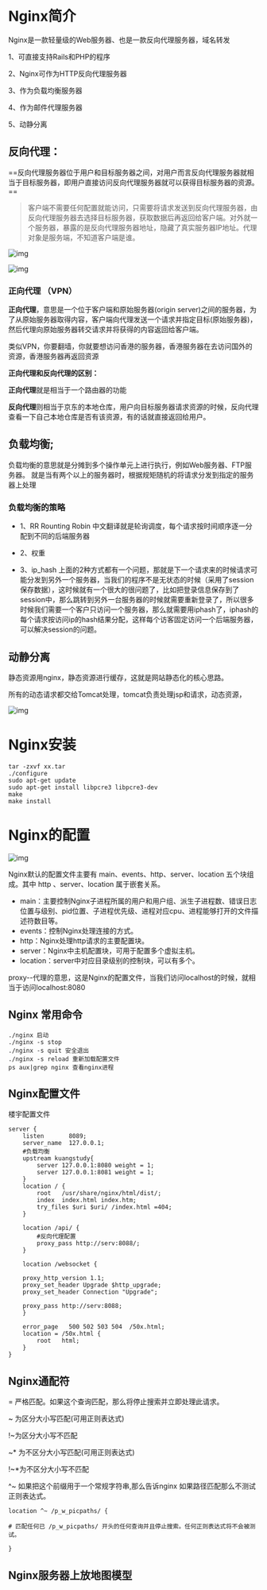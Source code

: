 # Nginx简介

 Nginx是一款轻量级的Web服务器、也是一款反向代理服务器，域名转发

1、可直接支持Rails和PHP的程序

2、Nginx可作为HTTP反向代理服务器

3、作为负载均衡服务器

4、作为邮件代理服务器

5、动静分离

## **反向代理**：

==反向代理服务器位于用户和目标服务器之间，对用户而言反向代理服务器就相当于目标服务器，即用户直接访问反向代理服务器就可以获得目标服务器的资源。== 

> 客户端不需要任何配置就能访问，只需要将请求发送到反向代理服务器，由反向代理服务器去选择目标服务器，获取数据后再返回给客户端。对外就一个服务器，暴露的是反向代理服务器地址，隐藏了真实服务器IP地址。代理对象是服务端，不知道客户端是谁。

![img](https://pics0.baidu.com/feed/e850352ac65c1038bde48bd30e67d414b17e8983.jpeg?token=20a2abacbbbec0466f75ae5537cf144d)

![img](G:\有道云\qq2D1D5CB92B2C0FF061B3D3F82DA32CD1\04f44a41457e4981a5c61a50b11a217f\clipboard.png)



### 正向代理 （VPN）

**正向代理**，意思是一个位于客户端和原始服务器(origin server)之间的服务器，为了从原始服务器取得内容，客户端向代理发送一个请求并指定目标(原始服务器)，然后代理向原始服务器转交请求并将获得的内容返回给客户端。

类似VPN，你要翻墙，你就要想访问香港的服务器，香港服务器在去访问国外的资源，香港服务器再返回资源

**正向代理和反向代理的区别：**

**正向代理**就是相当于一个路由器的功能

**反向代理**则相当于京东的本地仓库，用户向目标服务器请求资源的时候，反向代理查看一下自己本地仓库是否有该资源，有的话就直接返回给用户。



## 负载均衡;

 负载均衡的意思就是分摊到多个操作单元上进行执行，例如Web服务器、FTP服务器。 就是当有两个以上的服务器时，根据规矩随机的将请求分发到指定的服务器上处理

### 负载均衡的策略

- 1、RR Rounting Robin 中文翻译就是轮询调度，每个请求按时间顺序逐一分配到不同的后端服务器

- 2、权重

- 3、ip_hash 上面的2种方式都有一个问题，那就是下一个请求来的时候请求可能分发到另外一个服务器，当我们的程序不是无状态的时候（采用了session保存数据），这时候就有一个很大的很问题了，比如把登录信息保存到了session中，那么跳转到另外一台服务器的时候就需要重新登录了，所以很多时候我们需要一个客户只访问一个服务器，那么就需要用iphash了，iphash的每个请求按访问ip的hash结果分配，这样每个访客固定访问一个后端服务器，可以解决session的问题。

## 动静分离

静态资源用nginx，静态资源进行缓存，这就是网站静态化的核心思路。

所有的动态请求都交给Tomcat处理，tomcat负责处理jsp和请求，动态资源，

![img](G:\有道云\qq2D1D5CB92B2C0FF061B3D3F82DA32CD1\ffb08e8d189549d2ac276138c01066e8\clipboard.png)



# Nginx安装



```shell
tar -zxvf xx.tar
./configure
sudo apt-get update
sudo apt-get install libpcre3 libpcre3-dev
make
make install
```





# Nginx的配置

![img](G:\有道云\qq2D1D5CB92B2C0FF061B3D3F82DA32CD1\45f486684ea34911b335ac7094dffda1\clipboard.png)

Nginx默认的配置文件主要有 main、events、http、server、location 五个块组成。其中 http 、server、location 属于嵌套关系。

- main：主要控制Nginx子进程所属的用户和用户组、派生子进程数、错误日志位置与级别、pid位置、子进程优先级、进程对应cpu、进程能够打开的文件描述符数目等。
- events：控制Nginx处理连接的方式。
- http：Nginx处理http请求的主要配置块。
- server：Nginx中主机配置块，可用于配置多个虚拟主机。
- location：server中对应目录级别的控制块，可以有多个。

proxy--代理的意思，这是Nginx的配置文件，当我们访问localhost的时候，就相当于访问localhost:8080





## Nginx 常用命令

```
./nginx 启动
./nginx -s stop
./nginx -s quit 安全退出
./nginx -s reload 重新加载配置文件
ps aux|grep nginx 查看nginx进程
```



## Nginx配置文件

楼宇配置文件

```nginx
server {
    listen       8089;
    server_name  127.0.0.1;
	#负载均衡	
    upstream kuangstudy{
        server 127.0.0.1:8080 weight = 1;
        server 127.0.0.1:8081 weight = 1;
    }
    location / {
        root   /usr/share/nginx/html/dist/;
        index  index.html index.htm;
        try_files $uri $uri/ /index.html =404;
    }

    location /api/ {
        #反向代理配置
        proxy_pass http://serv:8088/;
    }

    location /websocket {
	
	proxy_http_version 1.1;
	proxy_set_header Upgrade $http_upgrade;
	proxy_set_header Connection "Upgrade";
	
	proxy_pass http://serv:8088;
    }

    error_page   500 502 503 504  /50x.html;
    location = /50x.html {
        root   html;
    }
}

```



## Nginx通配符

= 严格匹配。如果这个查询匹配，那么将停止搜索并立即处理此请求。

~ 为区分大小写匹配(可用正则表达式)

!~为区分大小写不匹配

~* 为不区分大小写匹配(可用正则表达式)

!~*为不区分大小写不匹配

^~ 如果把这个前缀用于一个常规字符串,那么告诉nginx 如果路径匹配那么不测试正则表达式。

```
location ^~ /p_w_picpaths/ {

# 匹配任何已 /p_w_picpaths/ 开头的任何查询并且停止搜索。任何正则表达式将不会被测试。

}
```



## Nginx服务器上放地图模型
